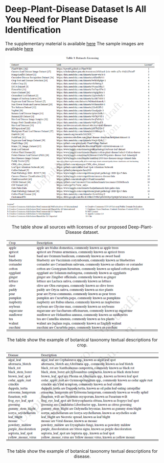 # Deep-Plant-Disease Dataset Is All You Need for Plant Disease Identification

The supplementary material is available [here](supplementary_material.pdf) 
The sample images are available [here](/sample_images) 

![Dataset_sources](figure/license.png)
<p align="center">The table show all sources with licenses of our proposed Deep-Plant-Disease dataset.</p>


![Crop_description](figure/crop_description.png)
<p align="center">The table show the example of botanical taxonomy textual descriptions for crop.</p>

![Crop_description](figure/disease_description.png)
<p align="center">The table show the example of botanical taxonomy textual descriptions for disease.</p>
